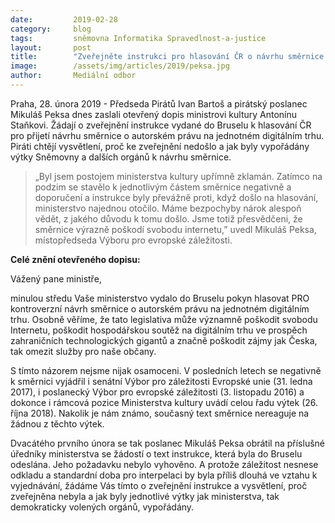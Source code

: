 ```yaml
---
date:         2019-02-28
category:     blog
tags:         sněmovna Informatika Spravedlnost-a-justice
layout:       post
title:        "Zveřejněte instrukci pro hlasování ČR o návrhu směrnice k autorskému právu, žádají Piráti ministra kultury"
image:        /assets/img/articles/2019/peksa.jpg
author:       Mediální odbor
---
```


Praha, 28. února 2019 - Předseda Pirátů Ivan Bartoš a pirátský poslanec Mikuláš Peksa dnes zaslali otevřený dopis ministrovi kultury Antonínu Staňkovi. Žádají o zveřejnění instrukce vydané do Bruselu k hlasování ČR pro přijetí návrhu směrnice o autorském právu na jednotném digitálním trhu. Piráti chtějí vysvětlení, proč ke zveřejnění nedošlo a jak byly vypořádány výtky Sněmovny a dalších orgánů k návrhu směrnice.

> „Byl jsem postojem ministerstva kultury upřímně zklamán. Zatímco na podzim se stavělo k jednotlivým částem směrnice negativně a doporučení a instrukce byly převážně proti, když došlo na hlasování, ministerstvo najednou otočilo. Máme bezpochyby nárok alespoň vědět, z jakého důvodu k tomu došlo. Jsme totiž přesvědčeni, že směrnice výrazně poškodí svobodu internetu,” uvedl Mikuláš Peksa, místopředseda Výboru pro evropské záležitosti.

**Celé znění otevřeného dopisu:**

Vážený pane ministře,

minulou středu Vaše ministerstvo vydalo do Bruselu pokyn hlasovat PRO kontroverzní návrh směrnice o autorském právu na jednotném digitálním trhu. Osobně věříme, že tato legislativa může významně poškodit svobodu Internetu, poškodit hospodářskou soutěž na digitálním trhu ve prospěch zahraničních technologických gigantů a značně poškodit zájmy jak Česka, tak omezit služby pro naše občany.

S tímto názorem nejsme nijak osamoceni. V posledních letech se negativně k směrnici vyjádřil i senátní Výbor pro záležitosti Evropské unie (31. ledna 2017), i poslanecký Výbor pro evropské záležitosti (3. listopadu 2016) a dokonce i rámcová pozice Ministerstva kultury uvádí celou řadu výtek (26. října 2018). Nakolik je nám známo, současný text směrnice nereaguje na žádnou z těchto výtek.

Dvacátého prvního února se tak poslanec Mikuláš Peksa obrátil na příslušné úředníky ministerstva se žádostí o text instrukce, která byla do Bruselu odeslána. Jeho požadavku nebylo vyhověno. A protože záležitost nesnese odkladu a standardní doba pro interpelaci by byla příliš dlouhá ve vztahu k vyjednávání, žádáme Vás tímto o zveřejnění instrukce a vysvětlení, proč zveřejněna nebyla a jak byly jednotlivé výtky jak ministerstva, tak demokraticky volených orgánů, vypořádány.
